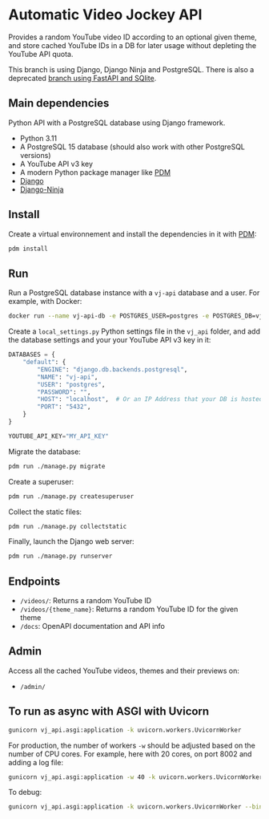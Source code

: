 # Automatic Video Jockey API

Provides a random YouTube video ID according to an optional given theme, and store cached YouTube IDs in a DB for later usage without depleting the YouTube API quota.

This branch is using Django, Django Ninja and PostgreSQL. There is also a deprecated [branch using FastAPI and SQlite](https://github.com/bolinocroustibat/vj-api/tree/fastapi).


## Main dependencies

Python API with a PostgreSQL database using Django framework.

- Python 3.11
- A PostgreSQL 15 database (should also work with other PostgreSQL versions)
- A YouTube API v3 key
- A modern Python package manager like [PDM](https://pdm.fming.dev/)
- [Django](https://www.djangoproject.com/)
- [Django-Ninja](https://django-ninja.rest-framework.com/)

## Install

Create a virtual environnement and install the dependencies in it with [PDM](https://pdm.fming.dev/):
```sh
pdm install
```

## Run 

Run a PostgreSQL database instance with a `vj-api` database and a user.
For example, with Docker:
```sh
docker run --name vj-api-db -e POSTGRES_USER=postgres -e POSTGRES_DB=vj-api -p 5432:5432 -d postgres
```

Create a `local_settings.py` Python settings file in the `vj_api` folder, and add the database settings and your your YouTube API v3 key in it:
```python
DATABASES = {
	"default": {
		"ENGINE": "django.db.backends.postgresql",
		"NAME": "vj-api",
		"USER": "postgres",
		"PASSWORD": "",
		"HOST": "localhost",  # Or an IP Address that your DB is hosted on. DO NOT USE "127.0.0.1" but "localhost"
		"PORT": "5432",
	}
}

YOUTUBE_API_KEY="MY_API_KEY"
```

Migrate the database:
```sh
pdm run ./manage.py migrate
```

Create a superuser:
```sh
pdm run ./manage.py createsuperuser
```

Collect the static files:
```sh
pdm run ./manage.py collectstatic
```

Finally, launch the Django web server:
```sh
pdm run ./manage.py runserver
```

## Endpoints

- `/videos/`: Returns a random YouTube ID
- `/videos/{theme_name}`: Returns a random YouTube ID for the given theme
- `/docs`: OpenAPI documentation and API info


## Admin

Access all the cached YouTube videos, themes and their previews on:
- `/admin/`


## To run as async with ASGI with Uvicorn

```sh
gunicorn vj_api.asgi:application -k uvicorn.workers.UvicornWorker
```

For production, the number of workers `-w` should be adjusted based on the number of CPU cores.
For example, here with 20 cores, on port 8002 and adding a log file:
```sh
gunicorn vj_api.asgi:application -w 40 -k uvicorn.workers.UvicornWorker --bind "0.0.0.0:8002"
```

To debug:
```sh
gunicorn vj_api.asgi:application -k uvicorn.workers.UvicornWorker --bind "0.0.0.0:8002" --log-level debug
```
